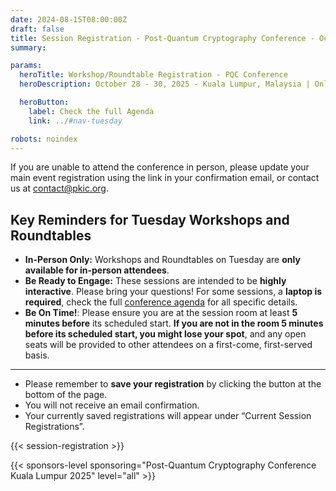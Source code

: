 ```yaml
---
date: 2024-08-15T08:00:00Z
draft: false
title: Session Registration - Post-Quantum Cryptography Conference - October 28 - 30, 2025 - Kuala Lumpur, Malaysia
summary:

params:
  heroTitle: Workshop/Roundtable Registration - PQC Conference
  heroDescription: October 28 - 30, 2025 - Kuala Lumpur, Malaysia | Online

  heroButton: 
    label: Check the full Agenda
    link: ../#nav-tuesday

robots: noindex
---
```


If you are unable to attend the conference in person, please update your main event registration using the link in your confirmation email, or contact us at contact@pkic.org.

## Key Reminders for Tuesday Workshops and Roundtables

  * **In-Person Only:** Workshops and Roundtables on Tuesday are **only available for in-person attendees**.
  * **Be Ready to Engage:** These sessions are intended to be **highly interactive**. Please bring your questions! For some sessions, a **laptop is required**, check the full [conference agenda](../#nav-tuesday) for all specific details.
  * **Be On Time!**: Please ensure you are at the session room at least **5 minutes before** its scheduled start. **If you are not in the room 5 minutes before its scheduled start, you might lose your spot**, and any open seats will be provided to other attendees on a first-come, first-served basis.

___

* Please remember to **save your registration** by clicking the button at the bottom of the page. 
* You will not receive an email confirmation. 
* Your currently saved registrations will appear under “Current Session Registrations”.

{{< session-registration >}}

{{< sponsors-level sponsoring="Post-Quantum Cryptography Conference Kuala Lumpur 2025" level="all" >}}